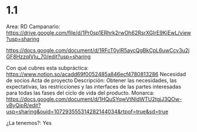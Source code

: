 # 1.1

Area: RD
Campanario: https://drive.google.com/file/d/1Pr0sp1ERhrk2rwOh62RsrXGIrE9KiEwL/view?usp=sharing

https://docs.google.com/document/d/1RFcT0yIR5aycQgBkCpL6uwCcv3u2jGF8HzzqIVIu_70/edit?usp=sharing


Con qué cubres esta subpráctica: https://www.notion.so/acadd69f0052485a846ecf4780813286 
Necesidad de socios
Acta de proyecto
Descripción: Obtener las necesidades, las expectativas, las restricciones y las interfaces de las
partes interesadas para todas las fases del ciclo de vida del producto.
Monarca: https://docs.google.com/document/d/1HQuSYqwVtNIdWTU2tgjJ3QOw-vByQjpR/edit?usp=sharing&ouid=107293555314282144034&rtpof=true&sd=true

¿La tenemos?: Yes